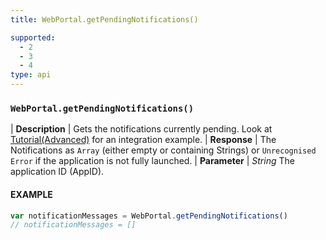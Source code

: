 ```yaml
---
title: WebPortal.getPendingNotifications()

supported:
  - 2
  - 3
  - 4
type: api
---
```


### `WebPortal.getPendingNotifications()`

| **Description** | Gets the notifications currently pending. Look at [Tutorial(Advanced)]({{site.baseurl}}webportal_TutorialAdvanced/#receiving-data-messages-from-your-server) for an integration example.
| **Response** | The Notifications as `Array` (either empty or containing Strings) or `Unrecognised Error` if the application is not fully launched.
| **Parameter**   | *String* The application ID (AppID).

#### EXAMPLE

```javascript
var notificationMessages = WebPortal.getPendingNotifications()
// notificationMessages = []
```
